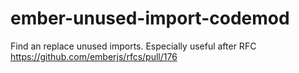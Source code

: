 # ember-unused-import-codemod

Find an replace unused imports.  Especially useful after RFC https://github.com/emberjs/rfcs/pull/176
